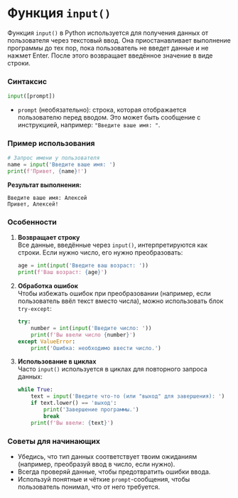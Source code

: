 # Функция `input()`
Функция `input()` в Python используется для получения данных от пользователя через текстовый ввод. Она приостанавливает выполнение программы до тех пор, пока пользователь не введет данные и не нажмет Enter. После этого возвращает введённое значение в виде строки.

### Синтаксис
```python
input([prompt])
```

- `prompt` (необязательно): строка, которая отображается пользователю перед вводом. Это может быть сообщение с инструкцией, например: `"Введите ваше имя: "`.

### Пример использования
```python
# Запрос имени у пользователя
name = input('Введите ваше имя: ')
print(f'Привет, {name}!')
```

**Результат выполнения:**
```
Введите ваше имя: Алексей
Привет, Алексей!
```

### Особенности
1. **Возвращает строку**  
   Все данные, введённые через `input()`, интерпретируются как строки. Если нужно число, его нужно преобразовать:
   ```python
   age = int(input('Введите ваш возраст: '))
   print(f'Ваш возраст: {age}')
   ```

2. **Обработка ошибок**  
   Чтобы избежать ошибок при преобразовании (например, если пользователь ввёл текст вместо числа), можно использовать блок `try-except`:
   ```python
   try:
       number = int(input('Введите число: '))
       print(f'Вы ввели число {number}')
   except ValueError:
       print('Ошибка: необходимо ввести число.')
   ```

3. **Использование в циклах**  
   Часто `input()` используется в циклах для повторного запроса данных:
   ```python
   while True:
       text = input('Введите что-то (или "выход" для завершения): ')
       if text.lower() == 'выход':
           print('Завершение программы.')
           break
       print(f'Вы ввели: {text}')
   ```

### Советы для начинающих
- Убедись, что тип данных соответствует твоим ожиданиям (например, преобразуй ввод в число, если нужно).
- Всегда проверяй данные, чтобы предотвратить ошибки ввода.
- Используй понятные и чёткие `prompt`-сообщения, чтобы пользователь понимал, что от него требуется.

